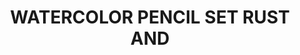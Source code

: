 ---
layout: product
title: "WATERCOLOR PENCIL SET RUST AND"
price: "750" 
desc: "Set drvenih bojica"
img_path: "/assets/img/AK10041.jpg"
brand: "AK"
available: true
special_offer: true
new: false
soon: false
cat: "060000"
subcat: "060200"
subsubcat: "00"
sifra: "AK10041"
popular: false
---
